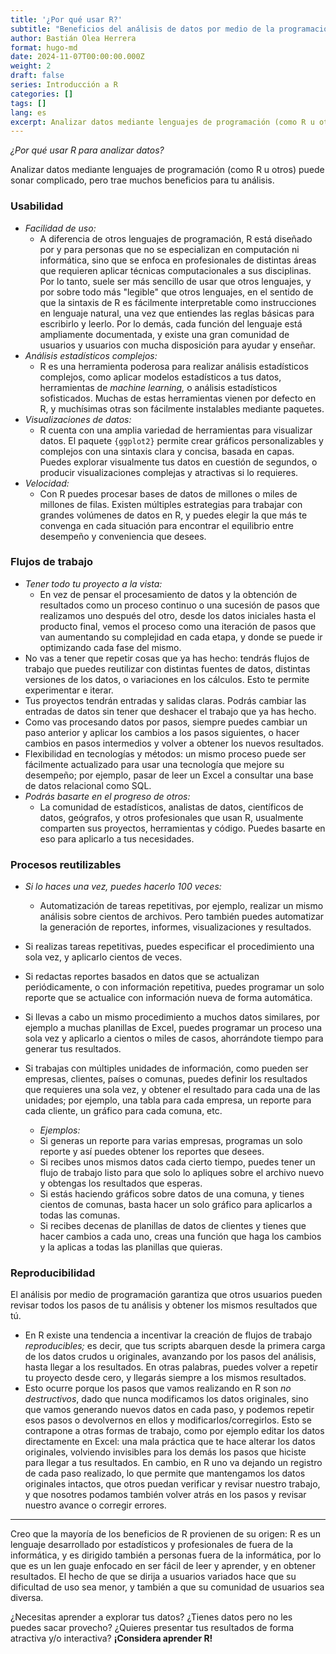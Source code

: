 ```yaml
---
title: '¿Por qué usar R?'
subtitle: "Beneficios del análisis de datos por medio de la programación en R"
author: Bastián Olea Herrera
format: hugo-md
date: 2024-11-07T00:00:00.000Z
weight: 2
draft: false
series: Introducción a R
categories: []
tags: []
lang: es
excerpt: Analizar datos mediante lenguajes de programación (como R u otros) puede sonar complicado, pero trae muchos beneficios para tu análisis. Aquí te dejo algunas de las razones principales.
---
```


_¿Por qué usar R para analizar datos?_

Analizar datos mediante lenguajes de programación (como R u otros) puede sonar complicado, pero trae muchos beneficios para tu análisis.

### Usabilidad
- _Facilidad de uso:_
  - A diferencia de otros lenguajes de programación, R está diseñado por y para personas que no se especializan en computación ni informática, sino que se enfoca en profesionales de distintas áreas que requieren aplicar técnicas computacionales a sus disciplinas. Por lo tanto, suele ser más sencillo de usar que otros lenguajes, y por sobre todo más "legible" que otros lenguajes, en el sentido de que la sintaxis de R es fácilmente interpretable como instrucciones en lenguaje natural, una vez que entiendes las reglas básicas para escribirlo y leerlo. Por lo demás, cada función del lenguaje está ampliamente documentada, y existe una gran comunidad de usuarios y usuarios con mucha disposición para ayudar y enseñar.
- _Análisis estadísticos complejos:_ 
  - R es una herramienta poderosa para realizar análisis estadísticos complejos, como aplicar modelos estadísticos a tus datos, herramientas de _machine learning,_ o análisis estadísticos sofisticados. Muchas de estas herramientas vienen por defecto en R, y muchísimas otras son fácilmente instalables mediante paquetes.
- _Visualizaciones de datos:_
  - R cuenta con una amplia variedad de herramientas para visualizar datos. El paquete `{ggplot2}` permite crear gráficos personalizables y complejos con una sintaxis clara y concisa, basada en capas. Puedes explorar visualmente tus datos en cuestión de segundos, o producir visualizaciones complejas y atractivas si lo requieres.
- _Velocidad:_
  - Con R puedes procesar bases de datos de millones o miles de millones de filas. Existen múltiples estrategias para trabajar con grandes volúmenes de datos en R, y puedes elegir la que más te convenga en cada situación para encontrar el equilibrio entre desempeño y conveniencia que desees.



### Flujos de trabajo
- _Tener todo tu proyecto a la vista:_
  - En vez de pensar el procesamiento de datos y la obtención de resultados como un proceso continuo o una sucesión de pasos que realizamos uno después del otro, desde los datos iniciales hasta el producto final, vemos el proceso como una iteración de pasos que van aumentando su complejidad en cada etapa, y donde se puede ir optimizando cada fase del mismo.
- No vas a tener que repetir cosas que ya has hecho: tendrás flujos de trabajo que puedes reutilizar con distintas fuentes de datos, distintas versiones de los datos, o variaciones en los cálculos. Esto te permite experimentar e iterar.
- Tus proyectos tendrán entradas y salidas claras. Podrás cambiar las entradas de datos sin tener que deshacer el trabajo que ya has hecho.
- Como vas procesando datos por pasos, siempre puedes cambiar un paso anterior y aplicar los cambios a los pasos siguientes, o hacer cambios en pasos intermedios y volver a obtener los nuevos resultados.
- Flexibilidad en tecnologías y métodos: un mismo proceso puede ser fácilmente actualizado para usar una tecnología que mejore su desempeño; por ejemplo, pasar de leer un Excel a consultar una base de datos relacional como SQL. 
- _Podrás basarte en el progreso de otros:_
  - La comunidad de estadísticos, analistas de datos, científicos de datos, geógrafos, y otros profesionales que usan R, usualmente comparten sus proyectos, herramientas y código. Puedes basarte en eso para aplicarlo a tus necesidades.

### Procesos reutilizables
- _Si lo haces una vez, puedes hacerlo 100 veces:_
  - Automatización de tareas repetitivas, por ejemplo, realizar un mismo análisis sobre cientos de archivos. Pero también puedes automatizar la generación de reportes, informes, visualizaciones y resultados.

- Si realizas tareas repetitivas, puedes especificar el procedimiento una sola vez, y aplicarlo cientos de veces.
- Si redactas reportes basados en datos que se actualizan periódicamente, o con información repetitiva, puedes programar un solo reporte que se actualice con información nueva de forma automática.
- Si llevas a cabo un mismo procedimiento a muchos datos similares, por ejemplo a muchas planillas de Excel, puedes programar un proceso una sola vez y aplicarlo a cientos o miles de casos, ahorrándote tiempo para generar tus resultados.
- Si trabajas con múltiples unidades de información, como pueden ser empresas, clientes, países o comunas, puedes definir los resultados que requieres una sola vez, y obtener el resultado para cada una de las unidades; por ejemplo, una tabla para cada empresa, un reporte para cada cliente, un gráfico para cada comuna, etc.
    - _Ejemplos:_
    - Si generas un reporte para varias empresas, programas un solo reporte y así puedes obtener los reportes que desees. 
    - Si recibes unos mismos datos cada cierto tiempo, puedes tener un flujo de trabajo listo para que solo lo apliques sobre el archivo nuevo y obtengas los resultados que esperas.
    - Si estás haciendo gráficos sobre datos de una comuna, y tienes cientos de comunas, basta hacer un solo gráfico para aplicarlos a todas las comunas.
    - Si recibes decenas de planillas de datos de clientes y tienes que hacer cambios a cada uno, creas una función que haga los cambios y la aplicas a todas las planillas que quieras.

### Reproducibilidad
El análisis por medio de programación garantiza que otros usuarios pueden revisar todos los pasos de tu análisis y obtener los mismos resultados que tú.

- En R existe una tendencia a incentivar la creación de flujos de trabajo _reproducibles;_ es decir, que tus scripts abarquen desde la primera carga de los datos crudos u originales, avanzando por los pasos del análisis, hasta llegar a los resultados. En otras palabras, puedes volver a repetir tu proyecto desde cero, y llegarás siempre a los mismos resultados. 
- Esto ocurre porque los pasos que vamos realizando en R son _no destructivos_, dado que nunca modificamos los datos originales, sino que vamos generando nuevos datos en cada paso, y podemos repetir esos pasos o devolvernos en ellos y modificarlos/corregirlos. Esto se contrapone a otras formas de trabajo, como por ejemplo editar los datos directamente en Excel: una mala práctica que te hace alterar los datos originales, volviendo invisibles para los demás los pasos que hiciste para llegar a tus resultados. En cambio, en R uno va dejando un registro de cada paso realizado, lo que permite que mantengamos los datos originales intactos, que otros puedan verificar y revisar nuestro trabajo, y que nosotres podamos también volver atrás en los pasos y revisar nuestro avance o corregir errores.


----

Creo que la mayoría de los beneficios de R provienen de su origen: R es un lenguaje desarrollado por estadísticos y profesionales de fuera de la informática, y es dirigido también a personas fuera de la informática, por lo que es un len guaje enfocado en ser fácil de leer y aprender, y en obtener resultados. El hecho de que se dirija a usuarios variados hace que su dificultad de uso sea menor, y también a que su comunidad de usuarios sea diversa.

¿Necesitas aprender a explorar tus datos?
¿Tienes datos pero no les puedes sacar provecho?
¿Quieres presentar tus resultados de forma atractiva y/o interactiva? **¡Considera aprender R!**
